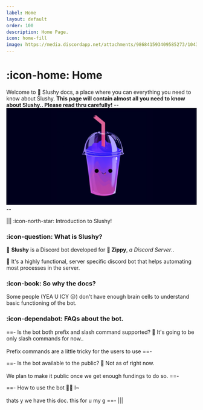 ```yaml
---
label: Home
layout: default
order: 100
description: Home Page.
icon: home-fill
image: https://media.discordapp.net/attachments/986841593409585273/1043392056929816576/Untitled_9.png
---
```


# :icon-home: Home
Welcome to 🥤 Slushy docs, a place where you can everything you need to know about Slushy. **This page will contain almost all you need to know about Slushy.. Please read thru carefully!**
--![](/static/banner.png)--

||| :icon-north-star: Introduction to Slushy!

### :icon-question: What is Slushy?

🥤 **Slushy** is a Discord bot developed for **🌌 Zippy**, _a Discord Server_..

🤖 It's a highly functional, server specific discord bot that helps automating most processes in the server.

### :icon-book: So why the docs?

Some people (YEA U ICY 😒) don't have enough brain cells to understand basic functioning of the bot.

### :icon-dependabot: FAQs about the bot.

==- Is the bot both prefix and slash command supported?
🙅 It's going to be only slash commands for now..<br></br>Prefix commands are a little tricky for the users to use
==-

==- Is the bot available to the public?
🤷 Not as of right now.<br></br>
We plan to make it public once we get enough fundings to do so.
==-

==- How to use the bot
😶‍🌫️ I~<br></br>
thats y we have this doc. this for u my g
==-
|||
